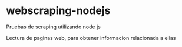 # webscraping-nodejs
Pruebas de scraping utilizando node js

Lectura de paginas web, para obtener informacion relacionada a ellas
